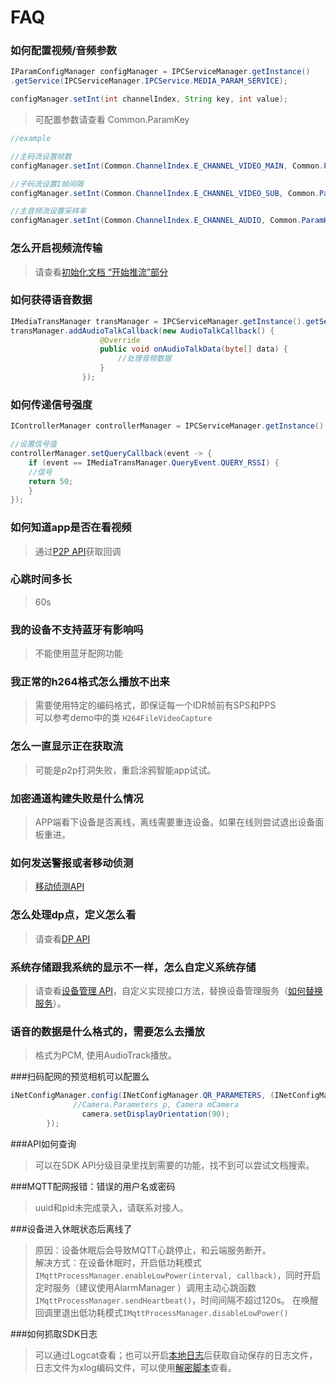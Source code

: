 # FAQ
### **如何配置视频/音频参数**

```java
IParamConfigManager configManager = IPCServiceManager.getInstance()
.getService(IPCServiceManager.IPCService.MEDIA_PARAM_SERVICE);

configManager.setInt(int channelIndex, String key, int value);
```
> 可配置参数请查看 Common.ParamKey

```java
//example

//主码流设置帧数
configManager.setInt(Common.ChannelIndex.E_CHANNEL_VIDEO_MAIN, Common.ParamKey.KEY_VIDEO_FRAME_RATE, 24);

//子码流设置I帧间隔
configManager.setInt(Common.ChannelIndex.E_CHANNEL_VIDEO_SUB, Common.ParamKey.KEY_VIDEO_I_FRAME_INTERVAL, 2);

//主音频流设置采样率
configManager.setInt(Common.ChannelIndex.E_CHANNEL_AUDIO, Common.ParamKey.KEY_AUDIO_SAMPLE_RATE, 8000);
```

### **怎么开启视频流传输**

> 请查看[初始化文档 “开始推流”部分](./sdk-chu-shi-hua.md#开始推流)

### **如何获得语音数据**

```java
IMediaTransManager transManager = IPCServiceManager.getInstance().getService(IPCServiceManager.IPCService.MEDIA_TRANS_SERVICE);
transManager.addAudioTalkCallback(new AudioTalkCallback() {
                    @Override
                    public void onAudioTalkData(byte[] data) {
                    	//处理音频数据
                    }
                });
```

### **如何传递信号强度**

```java
IControllerManager controllerManager = IPCServiceManager.getInstance().getService(IPCServiceManager.IPCService.CONTROLLER_SERVICE);

//设置信号值
controllerManager.setQueryCallback(event -> {
	if (event == IMediaTransManager.QueryEvent.QUERY_RSSI) {
	//信号
	return 50;
	}
});
```
### **如何知道app是否在看视频**

> 通过[P2P API](./sdk-api/stream.md)获取回调

### **心跳时间多长**

> 60s

### **我的设备不支持蓝牙有影响吗**

> 不能使用蓝牙配网功能

### **我正常的h264格式怎么播放不出来**

> 需要使用特定的编码格式，即保证每一个IDR帧前有SPS和PPS  
> 可以参考demo中的类 `H264FileVideoCapture`

### **怎么一直显示正在获取流**

> 可能是p2p打洞失败，重启涂鸦智能app试试。

### **加密通道构建失败是什么情况**

> APP端看下设备是否离线，离线需要重连设备。如果在线则尝试退出设备面板重进。

### **如何发送警报或者移动侦测**

> [移动侦测API](./sdk-api/motion.md)

<!--### **怎么发起视频通话**-->

### **怎么处理dp点，定义怎么看**

> 请查看[DP API](./sdk-api/dp.md)

### **系统存储跟我系统的显示不一样，怎么自定义系统存储**

> 请查看[设备管理 API](./sdk-api/device.md)，自定义实现接口方法，替换设备管理服务（[如何替换服务](./sdk-api/README.md#服务替换)）。

### **语音的数据是什么格式的，需要怎么去播放**

> 格式为PCM, 使用AudioTrack播放。

###扫码配网的预览相机可以配置么

```java
iNetConfigManager.config(INetConfigManager.QR_PARAMETERS, (INetConfigManager.OnParameterSetting) (parameters, camera) -> {
			  //Camera.Parameters p, Camera mCamera
            	camera.setDisplayOrientation(90);
        });

```

###API如何查询

> 可以在SDK API分级目录里找到需要的功能，找不到可以尝试文档搜索。

###MQTT配网报错：错误的用户名或密码

> uuid和pid未完成录入，请联系对接人。

###设备进入休眠状态后离线了

> 原因：设备休眠后会导致MQTT心跳停止，和云端服务断开。  
> 解决方式：在设备休眠时，开启低功耗模式`IMqttProcessManager.enableLowPower(interval, callback)`，同时开启定时服务（建议使用AlarmManager
> ）调用主动心跳函数`IMqttProcessManager.sendHeartbeat()`，时间间隔不超过120s。
> 在唤醒回调里退出低功耗模式`IMqttProcessManager.disableLowPower()`

###如何抓取SDK日志

> 可以通过Logcat查看；也可以开启[本地日志](./sdk-api/other.md)后获取自动保存的日志文件，日志文件为xlog编码文件，可以使用[解密脚本](https://github.com/Tencent/mars/wiki/Xlog-%E5%8A%A0%E5%AF%86%E4%BD%BF%E7%94%A8%E6%8C%87%E5%BC%95)查看。